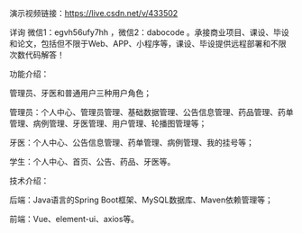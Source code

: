 演示视频链接：https://live.csdn.net/v/433502

详询 微信1：egvh56ufy7hh ，微信2：dabocode 。承接商业项目、课设、毕设和论文，包括但不限于Web、APP、小程序等，课设、毕设提供远程部署和不限次数代码解答！

功能介绍：

管理员、牙医和普通用户三种用户角色；

管理员：个人中心、管理员管理、基础数据管理、公告信息管理、药品管理、药单管理、病例管理、牙医管理、用户管理、轮播图管理等；

牙医：个人中心、公告信息管理、药单管理、病例管理、我的挂号等；

学生：个人中心、首页、公告、药品、牙医等。

技术介绍：

后端：Java语言的Spring Boot框架、MySQL数据库、Maven依赖管理等；

前端：Vue、element-ui、axios等。
